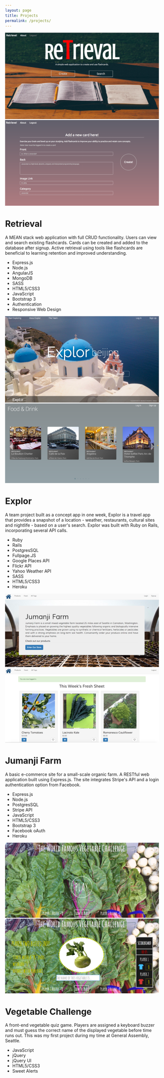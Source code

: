 ```yaml
---
layout: page
title: Projects
permalink: /projects/
---
```


<div id="proj-head" class="retrieve row animated fadeIn">
	<div id="retrieval" class="imgWrap">
	  <img src="/assets/images/browser1.png" alt="retrieval" />
	  <img src="/assets/images/browser2.png" alt="two-retrieval" />
	  <div class="imgDescription">
	  	<div class="imgText">
	  		<h1>Retrieval</h1>
	  		<p>A MEAN stack web application with full CRUD functionality. Users can view and search existing flashcards. Cards can be created and added to the database after signup. Active retrieval using tools like flashcards are beneficial to learning retention and improved understanding.</p>
	  		<span class="proj-social">	
	  			<a href="https://github.com/abautist/flashcard-app" target="_blank"><i class="fa fa-github fa-3x"></i></a>
	  			<a href="http://retrieval.herokuapp.com/" target="_blank"><i class="fa fa-laptop fa-3x"></i></a>
	  		</span>
	  		<ul class="technologies">
	  			<li>Express.js</li>
	  			<li>Node.js</li>
	  			<li>AngularJS</li>
	  			<li>MongoDB</li>
	  			<li>SASS</li>
	  			<li>HTML5/CSS3</li>
	  			<li>JavaScript</li>
	  			<li>Bootstrap 3</li>
	  			<li>Authentication</li>
	  			<li>Responsive Web Design</li>
	  		</ul>		
	  	</div>
	  </div>
	</div>
</div>

<div id="proj-second" class="row proj-row animated fadeIn">
	<div id="explor" class="imgWrap">
	  <img src="/assets/images/explor3.png" alt="explor" />
	  <img src="/assets/images/explor4.png" alt="two-explor" />
	  <div class="imgDescription">
	  	<div class="imgText">
	  		<h1>Explor</h1>
	  		<p>A team project built as a concept app in one week, Explor is a travel app that provides a snapshot of a location - weather, restaurants, cultural sites and nightlife - based on a user's search. Explor was built with Ruby on Rails, incorporating several API calls.
	  		</p>
	  		<span class="proj-social">	
	  			<a href="https://github.com/abautist/explor-group-app" target="_blank"><i class="fa fa-github fa-3x"></i></a>
	  			<a href="https://explor.herokuapp.com/" target="_blank"><i class="fa fa-laptop fa-3x"></i></a>
	  		</span>
	  		<ul class="technologies">
	  			<li>Ruby</li>
	  			<li>Rails</li>
	  			<li>PostgresSQL</li>
	  			<li>Fullpage.JS</li>
	  			<li>Google Places API</li>
	  			<li>Flickr API</li>
	  			<li>Yahoo Weather API</li>
	  			<li>SASS</li>
	  			<li>HTML5/CSS3</li>
	  			<li>Heroku</li>
	  		</ul>		
	  	</div>
	  </div>
	</div>
</div>

<div class="row proj-row">
	<div id="jumanji" class="imgWrap">
	  <img src="/assets/images/jumanji1.png" alt="jumanji" />
	  <img src="/assets/images/jumanji2.png" alt="two-jumanji" />
	  <div class="imgDescription">
	  	<div class="imgText">
	  		<h1>Jumanji Farm</h1>
	  		<p>A basic e-commerce site for a small-scale organic farm. A RESTful web application built using Express.js. The site integrates Stripe's API and a login authentication option from Facebook.
	  		</p>
	  		<span class="proj-social">	
	  			<a href="https://github.com/abautist/webstore" target="_blank"><i class="fa fa-github fa-3x"></i></a>
	  			<a href="https://jumanjifarm.herokuapp.com/" target="_blank"><i class="fa fa-laptop fa-3x"></i></a>
	  		</span>
	  		<ul class="technologies">
	  			<li>Express.js</li>
	  			<li>Node.js</li>
	  			<li>PostgresSQL</li>
	  			<li>Stripe API</li>
	  			<li>JavaScript</li>
	  			<li>HTML5/CSS3</li>
	  			<li>Bootstrap 3</li>
	  			<li>Facebook oAuth</li>
	  			<li>Heroku</li>
	  		</ul>		
	  	</div>
	  </div>
	</div>
</div>

<div class="row proj-row">
	<div id="vegquiz" class="imgWrap">
	  <img src="/assets/images/vegquiz2.png" alt="vegquiz" />
	  <img class="veg-img" src="/assets/images/vegquiz1.png" alt="two-vegquiz" />
	  <div class="imgDescription">
	  	<div class="imgText">
	  		<h1>Vegetable Challenge</h1>
	  		<p>A front-end vegetable quiz game. Players are assigned a keyboard buzzer and must guess the correct name of the displayed vegetable before time runs out. This was my first project during my time at General Assembly, Seattle.
	  		</p>
	  		<span class="proj-social">	
	  			<a href="https://github.com/abautist/vegetable-quiz" target="_blank"><i class="fa fa-github fa-3x"></i></a>
	  			<a href="http://abautist.github.io/vegetable-quiz/" target="_blank"><i class="fa fa-laptop fa-3x"></i></a>
	  		</span>
	  		<ul class="technologies">
	  			<li>JavaScript</li>
	  			<li>jQuery</li>
	  			<li>jQuery UI</li>
	  			<li>HTML5/CSS3</li>
	  			<li>Sweet Alerts</li>
	  		</ul>		
	  	</div>
	  </div>
	</div>
</div>


